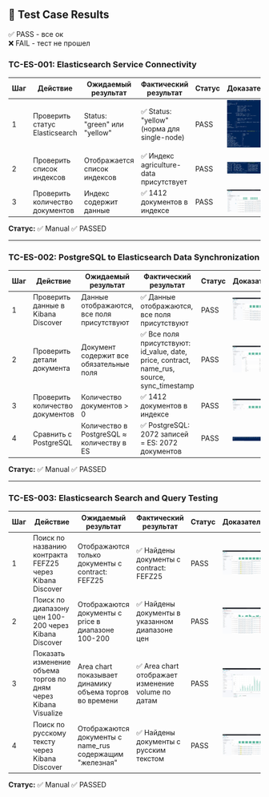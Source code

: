 ## 🧪 Test Case Results
✅ PASS - все ок  
❌ FAIL - тест не прошел  

### TC-ES-001: Elasticsearch Service Connectivity

| Шаг | Действие | Ожидаемый результат | Фактический результат | Статус | Доказательства |
|-----|----------|---------------------|----------------------|--------|----------------|
| 1 | Проверить статус Elasticsearch | Status: "green" или "yellow" | ✅ Status: "yellow" (норма для single-node) | PASS | ![Health](../screenshots/elasticsearch_tests/TC-ES-001_step1_elasticsearch_health.JPG) |
| 2 | Проверить список индексов | Отображается список индексов | ✅ Индекс agriculture-data присутствует | PASS | ![Indices](../screenshots/elasticsearch_tests/TC-ES-001_step2_elasticsearch_indices.JPG) |
| 3 | Проверить количество документов | Индекс содержит данные | ✅ 1412 документов в индексе | PASS | ![Document Count](../screenshots/elasticsearch_tests/TC-ES-001_step3_agriculture_data_index.JPG) |

**Статус:** ✅ Manual ✅ PASSED

---

### TC-ES-002: PostgreSQL to Elasticsearch Data Synchronization

| Шаг | Действие | Ожидаемый результат | Фактический результат | Статус | Доказательства |
|-----|----------|---------------------|----------------------|--------|----------------|
| 1 | Проверить данные в Kibana Discover | Данные отображаются, все поля присутствуют | ✅ Данные отображаются, все поля присутствуют | PASS | ![Kibana Discover](../screenshots/elasticsearch_tests/TC-ES-002_step1_kibana_discover.JPG) |
| 2 | Проверить детали документа | Документ содержит все обязательные поля | ✅ Все поля присутствуют: id_value, date, price, contract, name_rus, source, sync_timestamp | PASS | ![Document Details](../screenshots/elasticsearch_tests/TC-ES-002_step2_document_details.JPG) |
| 3 | Проверить количество документов | Количество документов > 0 | ✅ 1412 документов в индексе | PASS | ![Document Count](../screenshots/elasticsearch_tests/TC-ES-002_step3_sample_data.JPG) |
| 4 | Сравнить с PostgreSQL | Количество в PostgreSQL ≈ количеству в ES | ✅ PostgreSQL: 2072 записей = ES: 2072 документов | PASS | ![PostgreSQL Count](../screenshots/elasticsearch_tests/TC-ES-002_step4_postgres_count.JPG) |

**Статус:** ✅ Manual ✅ PASSED

---

### TC-ES-003: Elasticsearch Search and Query Testing

| Шаг | Действие | Ожидаемый результат | Фактический результат | Статус | Доказательства |
|-----|----------|---------------------|----------------------|--------|----------------|
| 1 | Поиск по названию контракта FEFZ25 через Kibana Discover | Отображаются только документы с contract: FEFZ25 | ✅ Найдены документы с contract: FEFZ25 | PASS | ![Contract Search](../screenshots/elasticsearch_tests/TC-ES-003_step1_contract_search.JPG) |
| 2 | Поиск по диапазону цен 100-200 через Kibana Discover | Отображаются документы с price в диапазоне 100-200 | ✅ Найдены документы в указанном диапазоне цен | PASS | ![Price Range Search](../screenshots/elasticsearch_tests/TC-ES-003_step2_price_range_search.JPG) |
| 3 | Показать изменение объема торгов по дням через Kibana Visualize | Area chart показывает динамику объема торгов во времени | ✅ Area chart отображает изменение volume по датам | PASS | ![Volume Trend](../screenshots/elasticsearch_tests/TC-ES-003_step3_volume_trend.JPG) |
| 4 | Поиск по русскому тексту через Kibana Discover | Отображаются документы с name_rus содержащим "железная" | ✅ Найдены документы с русским текстом | PASS | ![Russian Text Search](../screenshots/elasticsearch_tests/TC-ES-003_step4_russian_text_search.JPG) |

**Статус:** ✅ Manual ✅ PASSED
